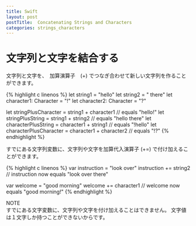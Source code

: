 ```yaml
---
title: Swift
layout: post
postTitle:  Concatenating Strings and Characters
categories: strings_characters
---
```


文字列と文字を結合する
==============================

文字列と文字を、　加算演算子　(+) でつなぎ合わせて新しい文字列を作ることができます。 

{% highlight c linenos %}
let string1 = "hello"
let string2 = " there"
let character1: Character = "!"
let character2: Character = "?"
 
let stringPlusCharacter = string1 + character1        // equals "hello!"
let stringPlusString = string1 + string2              // equals "hello there"
let characterPlusString = character1 + string1        // equals "!hello"
let characterPlusCharacter = character1 + character2  // equals "!?"
{% endhighlight %}

すでにある文字列変数に、文字列や文字を加算代入演算子 (+=) で付け加えることができます。

{% highlight c linenos %}
var instruction = "look over"
instruction += string2
// instruction now equals "look over there"
 
var welcome = "good morning"
welcome += character1
// welcome now equals "good morning!"
{% endhighlight %}

<div class="panel">
	<div class="panel-header">NOTE</div>
	<div class="panel-body">
		すでにある文字変数に、文字列や文字を付け加えることはできません。
		文字値は１文字しか持つことができないからです。
	</div>
</div>